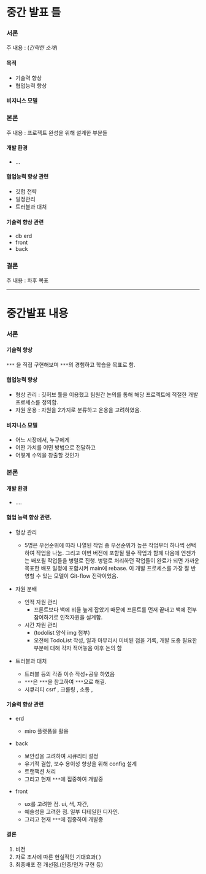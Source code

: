 # 중간 발표 틀

###  서론 
주 내용 : (_간략한 소개_)

#### 목적 
- 기술력 향상  
- 협업능력 향상 

#### 비지니스 모델 


###  본론 
주 내용 : 프로젝트 완성을 위해 설계한 부분들

#### 개발 환경 
- ...

#### 협업능력 향상 관련
- 깃헙 전략
- 일정관리
- 트러블과 대처

#### 기술력 향상 관련
- db erd 
- front  
- back  


### 결론
주 내용 : 차후 목표






---

# 중간발표 내용 

### 서론

#### 기술력 향상
`***` 을 직접 구현해보며 `***`의 경험하고 학습을 목표로 함.

#### 협업능력 향상
- 형상 관리 : 깃허브 툴을 이용했고 팀원간 논의를 통해 해당 프로젝트에 적절한 개발 프로세스를 정의함.
- 자원 운용 : 자원을 2가지로 분류하고 운용을 고려하였음.
  
  
#### 비지니스 모델
- 어느 시장에서, 누구에게
- 어떤 가치를 어떤 방법으로 전달하고
- 어떻게 수익을 창출할 것인가




### 본론

#### 개발 환경
- ....

#### 협업 능력 향상 관련.
- 형상 관리
 
  - 5명은 우선순위에 따라 나열된 작업 중 우선순위가 높은 작업부터 하나씩 선택하여 작업을 나눔.
  그리고 이번 버전에 포함될 필수 작업과 함께 다음에 언젠가는 배포될 작업들을 병렬로 진행. 
  병렬로 처리하던 작업들이 완료가 되면 가까운 목표한 배포 일정에 포함시켜 main에 rebase. 
  이 개발 프로세스를 가장 잘 반영할 수 있는 모델이 Git-flow 전략이었음.

- 자원 분배
  - 인적 자원 관리
    - 프론트보다 백에 비율 높게 잡았기 때문에 프론트를 먼저 끝내고 백에 전부 참여하기로 인적자원을 설계함.
  - 시간 자원 관리
    - (todolist 양식 img 첨부)
    - 오전에 TodoList 작성, 일과 마무리시 미비된 점을 기록, 개발 도중 필요한 부분에 대해 각자 적어놓음 이후 논의 함

- 트러블과 대처
  - 트러블 등의 각종 이슈 작성+공유 하였음
  - `***`은 `***`을 참고하여 `***`으로 해결.
  - 시큐리티 csrf , 크롤링 , 소통 ,

#### 기술력 향상 관련
- erd 
    - miro 플랫폼을 활용 

- back
    - 보안성을 고려하여 시큐리티 설정
    - 유기적 결합, 보수 용이성 향상을 위해 config 설계
    - 트랜잭션 처리
    - 그리고 현재 `***`에 집중하여 개발중

- front
    - ux를 고려한 점. ui, 색, 자간, 
    - 예술성을 고려한 점. 일부 디테일한 디자인.
    - 그리고 현재 `***`에 집중하여 개발중


#### 결론

1. 비전
2. 자료 조사에 따른 현실적인 기대효과( )
3. 최종배포 전 개선점.(인증/인가 구현 등)